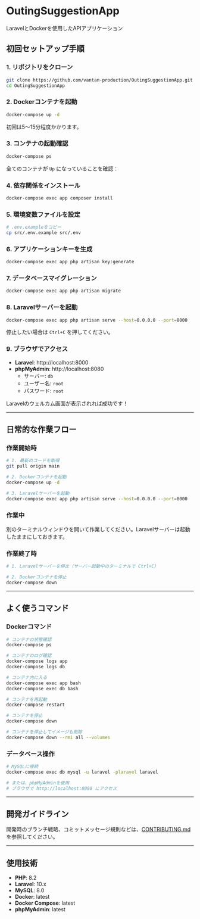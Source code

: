 # OutingSuggestionApp

LaravelとDockerを使用したAPIアプリケーション

## 初回セットアップ手順

### 1. リポジトリをクローン
```bash
git clone https://github.com/vantan-production/OutingSuggestionApp.git
cd OutingSuggestionApp
```

### 2. Dockerコンテナを起動
```bash
docker-compose up -d
```

初回は5〜15分程度かかります。

### 3. コンテナの起動確認
```bash
docker-compose ps
```

全てのコンテナが `Up` になっていることを確認：

### 4. 依存関係をインストール
```bash
docker-compose exec app composer install
```

### 5. 環境変数ファイルを設定
```bash
# .env.exampleをコピー
cp src/.env.example src/.env
```

### 6. アプリケーションキーを生成
```bash
docker-compose exec app php artisan key:generate
```

### 7. データベースマイグレーション
```bash
docker-compose exec app php artisan migrate
```

### 8. Laravelサーバーを起動
```bash
docker-compose exec app php artisan serve --host=0.0.0.0 --port=8000
```

停止したい場合は `Ctrl+C` を押してください。

### 9. ブラウザでアクセス

- **Laravel**: http://localhost:8000
- **phpMyAdmin**: http://localhost:8080
  - サーバー: `db`
  - ユーザー名: `root`
  - パスワード: `root`

Laravelのウェルカム画面が表示されれば成功です！

---

## 日常的な作業フロー

### 作業開始時
```bash
# 1. 最新のコードを取得
git pull origin main

# 2. Dockerコンテナを起動
docker-compose up -d

# 3. Laravelサーバーを起動
docker-compose exec app php artisan serve --host=0.0.0.0 --port=8000
```

### 作業中

別のターミナルウィンドウを開いて作業してください。Laravelサーバーは起動したままにしておきます。

### 作業終了時
```bash
# 1. Laravelサーバーを停止（サーバー起動中のターミナルで Ctrl+C）

# 2. Dockerコンテナを停止
docker-compose down
```

---

## よく使うコマンド

### Dockerコマンド
```bash
# コンテナの状態確認
docker-compose ps

# コンテナのログ確認
docker-compose logs app
docker-compose logs db

# コンテナ内に入る
docker-compose exec app bash
docker-compose exec db bash

# コンテナを再起動
docker-compose restart

# コンテナを停止
docker-compose down

# コンテナを停止してイメージも削除
docker-compose down --rmi all --volumes
```

### データベース操作
```bash
# MySQLに接続
docker-compose exec db mysql -u laravel -plaravel laravel

# または、phpMyAdminを使用
# ブラウザで http://localhost:8080 にアクセス
```
---

## 開発ガイドライン

開発時のブランチ戦略、コミットメッセージ規則などは、[CONTRIBUTING.md](./CONTRIBUTING.md) を参照してください。

---

## 使用技術

- **PHP**: 8.2
- **Laravel**: 10.x
- **MySQL**: 8.0
- **Docker**: latest
- **Docker Compose**: latest
- **phpMyAdmin**: latest
